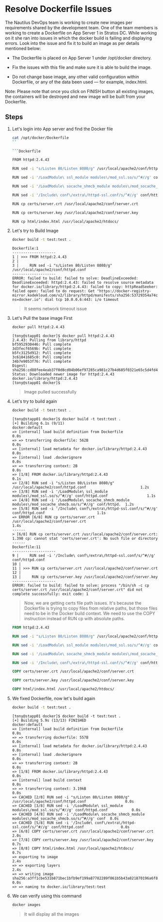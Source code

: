# Resolve Dockerfile Issues

The Nautilus DevOps team is working to create new images per requirements shared by the development team. One of the team members is working to create a Dockerfile on App Server 1 in Stratos DC. While working on it she ran into issues in which the docker build is failing and displaying errors. Look into the issue and fix it to build an image as per details mentioned below:

- The Dockerfile is placed on App Server 1 under /opt/docker directory.

- Fix the issues with this file and make sure it is able to build the image.

- Do not change base image, any other valid configuration within Dockerfile, or any of the data been used — for example, index.html.

Note: Please note that once you click on FINISH button all existing images, the containers will be destroyed and new image will be built from your Dockerfile.

## Steps

1. Let's login into App server and find the Docker file

    ```sh
    cat /opt/docker/Dockerfile
    ``

    ```Dockerfile

    FROM httpd:2.4.43

    RUN sed -i "s/Listen 80/Listen 8080/g" /usr/local/apache2/conf/httpd.conf

    RUN sed -i '/LoadModule\ ssl_module modules\/mod_ssl.so/s/^#//g' conf/httpd.conf

    RUN sed -i '/LoadModule\ socache_shmcb_module modules\/mod_socache_shmcb.so/s/^#//g' conf/httpd.conf

    RUN sed -i '/Include\ conf\/extra\/httpd-ssl.conf/s/^#//g' conf/httpd.conf

    RUN cp certs/server.crt /usr/local/apache2/conf/server.crt

    RUN cp certs/server.key /usr/local/apache2/conf/server.key

    RUN cp html/index.html /usr/local/apache2/htdocs/
    ```

2. Let's try to Build Image

    ```sh
    docker build -t test:test .
    ```

    ```output
    Dockerfile:1
    --------------------
    1 | >>> FROM httpd:2.4.43
    2 |     
    3 |     RUN sed -i "s/Listen 80/Listen 8080/g" /usr/local/apache2/conf/httpd.conf
    --------------------
    ERROR: failed to build: failed to solve: DeadlineExceeded: DeadlineExceeded: httpd:2.4.43: failed to resolve source metadata for docker.io/library/httpd:2.4.43: failed to copy: httpReadSeeker: failed open: failed to do request: Get "https://docker-registry-mirror.kodekloud.com/v2/library/httpd/manifests/sha256:53729354a74c9c146aa8726a8906e833755066ada1a478782f4dfb2ea6994b5d?ns=docker.io": dial tcp 10.0.0.6:443: i/o timeout
    ```

    > It seems network timeout issue

3. Let's Pull the base image First

    ```sh
    docker pull httpd:2.4.43
    ```

    ```shell
    [tony@stapp01 docker]$ docker pull httpd:2.4.43
    2.4.43: Pulling from library/httpd
    bf5952930446: Pull complete 
    3d3fecf6569b: Pull complete 
    b5fc3125d912: Pull complete 
    3c61041685c0: Pull complete 
    34b7e9053f76: Pull complete 
    Digest: sha256:cd88fee4eab37f0d8cd04b06ef97285ca981c27b4d685f0321e65c5d4fd49357
    Status: Downloaded newer image for httpd:2.4.43
    docker.io/library/httpd:2.4.43
    [tony@stapp01 docker]$ 
    ```

    > Image pulled successfully

4. Let's try to build again

    ```sh
    docker build -t test:test .
    ```

    ```output
    [tony@stapp01 docker]$ docker build -t test:test .
    [+] Building 6.1s (9/11)                                                                          docker:default
    => [internal] load build definition from Dockerfile                                                        0.0s
    => => transferring dockerfile: 562B                                                                        0.0s
    => [internal] load metadata for docker.io/library/httpd:2.4.43                                             0.0s
    => [internal] load .dockerignore                                                                           0.0s
    => => transferring context: 2B                                                                             0.0s
    => [1/8] FROM docker.io/library/httpd:2.4.43                                                               0.1s
    => [2/8] RUN sed -i "s/Listen 80/Listen 8080/g" /usr/local/apache2/conf/httpd.conf                         1.2s
    => [3/8] RUN sed -i '/LoadModule\ ssl_module modules\/mod_ssl.so/s/^#//g' conf/httpd.conf                  1.1s
    => [4/8] RUN sed -i '/LoadModule\ socache_shmcb_module modules\/mod_socache_shmcb.so/s/^#//g' conf/httpd.  1.2s
    => [5/8] RUN sed -i '/Include\ conf\/extra\/httpd-ssl.conf/s/^#//g' conf/httpd.conf                        1.1s
    => ERROR [6/8] RUN cp certs/server.crt /usr/local/apache2/conf/server.crt                                  1.4s
    ------                                                                                                           
    > [6/8] RUN cp certs/server.crt /usr/local/apache2/conf/server.crt:
    1.390 cp: cannot stat 'certs/server.crt': No such file or directory
    ------
    Dockerfile:11
    --------------------
    9 |     RUN sed -i '/Include\ conf\/extra\/httpd-ssl.conf/s/^#//g' conf/httpd.conf
    10 |     
    11 | >>> RUN cp certs/server.crt /usr/local/apache2/conf/server.crt
    12 |     
    13 |     RUN cp certs/server.key /usr/local/apache2/conf/server.key
    --------------------
    ERROR: failed to build: failed to solve: process "/bin/sh -c cp certs/server.crt /usr/local/apache2/conf/server.crt" did not complete successfully: exit code: 1
    ```

    > Now, we are getting certs file path issues. It's because the Dockerfile is trying to copy files from relative paths, but those files need to be in the Docker build context. We need to use the COPY instruction instead of RUN cp with absolute paths.

    ```dockerfile
    FROM httpd:2.4.43

    RUN sed -i "s/Listen 80/Listen 8080/g" /usr/local/apache2/conf/httpd.conf

    RUN sed -i '/LoadModule\ ssl_module modules\/mod_ssl.so/s/^#//g' conf/httpd.conf

    RUN sed -i '/LoadModule\ socache_shmcb_module modules\/mod_socache_shmcb.so/s/^#//g' conf/httpd.conf

    RUN sed -i '/Include\ conf\/extra\/httpd-ssl.conf/s/^#//g' conf/httpd.conf

    COPY certs/server.crt /usr/local/apache2/conf/server.crt

    COPY certs/server.key /usr/local/apache2/conf/server.key

    COPY html/index.html /usr/local/apache2/htdocs/
    ```

5. We fixed Dockerfile, now let's build again

    ```sh
    docker build -t test:test .
    ```

    ```output
    [tony@stapp01 docker]$ docker build -t test:test .
    [+] Building 5.9s (13/13) FINISHED                                                                docker:default
    => [internal] load build definition from Dockerfile                                                        0.0s
    => => transferring dockerfile: 557B                                                                        0.0s
    => [internal] load metadata for docker.io/library/httpd:2.4.43                                             0.0s
    => [internal] load .dockerignore                                                                           0.0s
    => => transferring context: 2B                                                                             0.0s
    => [1/8] FROM docker.io/library/httpd:2.4.43                                                               0.0s
    => [internal] load build context                                                                           0.0s
    => => transferring context: 3.19kB                                                                         0.0s
    => CACHED [2/8] RUN sed -i "s/Listen 80/Listen 8080/g" /usr/local/apache2/conf/httpd.conf                  0.0s
    => CACHED [3/8] RUN sed -i '/LoadModule\ ssl_module modules\/mod_ssl.so/s/^#//g' conf/httpd.conf           0.0s
    => CACHED [4/8] RUN sed -i '/LoadModule\ socache_shmcb_module modules\/mod_socache_shmcb.so/s/^#//g' conf  0.0s
    => CACHED [5/8] RUN sed -i '/Include\ conf\/extra\/httpd-ssl.conf/s/^#//g' conf/httpd.conf                 0.0s
    => [6/8] COPY certs/server.crt /usr/local/apache2/conf/server.crt                                          2.0s
    => [7/8] COPY certs/server.key /usr/local/apache2/conf/server.key                                          0.7s
    => [8/8] COPY html/index.html /usr/local/apache2/htdocs/                                                   0.7s
    => exporting to image                                                                                      2.4s
    => => exporting layers                                                                                     2.4s
    => => writing image sha256:a3ff1cbe531b871bec1bfb9ef199a87782289f861b5b43a821870196a6f8b3e8                0.0s
    => => naming to docker.io/library/test:test  
    ````

6. We can verify using this command

    ```sh
    docker images
    ```

    > It will display all the images
